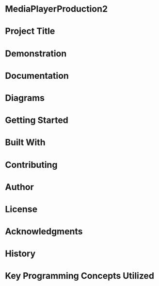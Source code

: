 # MediaPlayerProduction2
# Project Title
# Demonstration
# Documentation
# Diagrams
# Getting Started
# Built With
# Contributing
# Author
# License
# Acknowledgments
# History
# Key Programming Concepts Utilized
